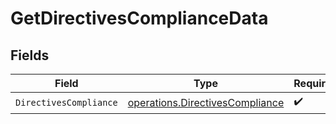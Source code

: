 # GetDirectivesComplianceData


## Fields

| Field                                                                              | Type                                                                               | Required                                                                           | Description                                                                        |
| ---------------------------------------------------------------------------------- | ---------------------------------------------------------------------------------- | ---------------------------------------------------------------------------------- | ---------------------------------------------------------------------------------- |
| `DirectivesCompliance`                                                             | [operations.DirectivesCompliance](../../models/operations/directivescompliance.md) | :heavy_check_mark:                                                                 | N/A                                                                                |
